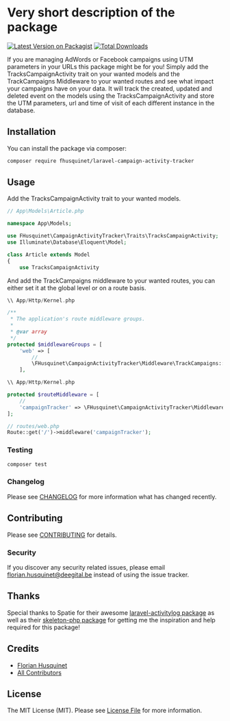 # Very short description of the package

[![Latest Version on Packagist](https://img.shields.io/packagist/v/fhusquinet/laravel-campaign-activity-tracker.svg?style=flat-square)](https://packagist.org/packages/fhusquinet/laravel-campaign-activity-tracker)
[![Total Downloads](https://img.shields.io/packagist/dt/fhusquinet/laravel-campaign-activity-tracker.svg?style=flat-square)](https://packagist.org/packages/fhusquinet/laravel-campaign-activity-tracker)

If you are managing AdWords or Facebook campaigns using UTM parameters in your URLs this package might be for you! Simply add the TracksCampaignActivity trait on your wanted models and the TrackCampaigns Middleware to your wanted routes and see what impact your campaigns have on your data.
It will track the created, updated and deleted event on the models using the TracksCampaignActivity and store the UTM parameters, url and time of visit of each different instance in the database.

## Installation

You can install the package via composer:

```bash
composer require fhusquinet/laravel-campaign-activity-tracker
```

## Usage

Add the TracksCampaignActivity trait to your wanted models.
``` php
// App\Models\Article.php

namespace App\Models;

use FHusquinet\CampaignActivityTracker\Traits\TracksCampaignActivity;
use Illuminate\Database\Eloquent\Model;

class Article extends Model
{
    use TracksCampaignActivity
```

And add the TrackCampaigns middleware to your wanted routes, you can either set it at the global level or on a route basis.
``` php
\\ App/Http/Kernel.php

/**
 * The application's route middleware groups.
 *
 * @var array
 */
protected $middlewareGroups = [
    'web' => [
        //
        \FHusquinet\CampaignActivityTracker\Middleware\TrackCampaigns::class
    ],
```

``` php
\\ App/Http/Kernel.php

protected $routeMiddleware = [
    //
    'campaignTracker' => \FHusquinet\CampaignActivityTracker\Middleware\TrackCampaigns::class
];

// routes/web.php
Route::get('/')->middleware('campaignTracker');
```

### Testing

``` bash
composer test
```

### Changelog

Please see [CHANGELOG](CHANGELOG.md) for more information what has changed recently.

## Contributing

Please see [CONTRIBUTING](CONTRIBUTING.md) for details.

### Security

If you discover any security related issues, please email florian.husquinet@deegital.be instead of using the issue tracker.

## Thanks

Special thanks to Spatie for their awesome [laravel-activitylog package](https://github.com/spatie/laravel-activitylog) as well as their [skeleton-php package](https://github.com/spatie/skeleton-php) for getting me the inspiration and help required for this package!

## Credits

- [Florian Husquinet](https://github.com/fhusquinet)
- [All Contributors](../../contributors)

## License

The MIT License (MIT). Please see [License File](LICENSE.md) for more information.
